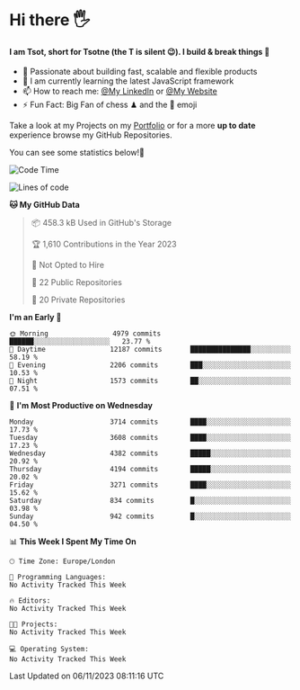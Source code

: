 # Hi there :raised_hand_with_fingers_splayed:
#### I am Tsot, short for Tsotne (the T is silent :wink:). I build & break things :space_invader:
- :telescope: Passionate about building fast, scalable and flexible products
- :seedling: I am currently learning the latest JavaScript framework 
- :mailbox: How to reach me: [@My LinkedIn](https://www.linkedin.com/in/tsotne-gvadzabia/) or [@My Website](https://tsotne.co.uk/contact)
- :zap: Fun Fact: Big Fan of chess ♟ and the 👾 emoji

Take a look at my Projects on my [Portfolio](https://tsotne.co.uk/) or for a more **up to date** experience browse my GitHub Repositories.

You can see some statistics below!:space_invader:
<!--START_SECTION:waka-->
![Code Time](http://img.shields.io/badge/Code%20Time-761%20hrs%202%20mins-blue)

![Lines of code](https://img.shields.io/badge/From%20Hello%20World%20I%27ve%20Written-8.3%20million%20lines%20of%20code-blue)

**🐱 My GitHub Data** 

> 📦 458.3 kB Used in GitHub's Storage 
 > 
> 🏆 1,610 Contributions in the Year 2023
 > 
> 🚫 Not Opted to Hire
 > 
> 📜 22 Public Repositories 
 > 
> 🔑 20 Private Repositories 
 > 
**I'm an Early 🐤** 

```text
🌞 Morning                4979 commits        ██████░░░░░░░░░░░░░░░░░░░   23.77 % 
🌆 Daytime                12187 commits       ███████████████░░░░░░░░░░   58.19 % 
🌃 Evening                2206 commits        ███░░░░░░░░░░░░░░░░░░░░░░   10.53 % 
🌙 Night                  1573 commits        ██░░░░░░░░░░░░░░░░░░░░░░░   07.51 % 
```
📅 **I'm Most Productive on Wednesday** 

```text
Monday                   3714 commits        ████░░░░░░░░░░░░░░░░░░░░░   17.73 % 
Tuesday                  3608 commits        ████░░░░░░░░░░░░░░░░░░░░░   17.23 % 
Wednesday                4382 commits        █████░░░░░░░░░░░░░░░░░░░░   20.92 % 
Thursday                 4194 commits        █████░░░░░░░░░░░░░░░░░░░░   20.02 % 
Friday                   3271 commits        ████░░░░░░░░░░░░░░░░░░░░░   15.62 % 
Saturday                 834 commits         █░░░░░░░░░░░░░░░░░░░░░░░░   03.98 % 
Sunday                   942 commits         █░░░░░░░░░░░░░░░░░░░░░░░░   04.50 % 
```


📊 **This Week I Spent My Time On** 

```text
🕑︎ Time Zone: Europe/London

💬 Programming Languages: 
No Activity Tracked This Week

🔥 Editors: 
No Activity Tracked This Week

🐱‍💻 Projects: 
No Activity Tracked This Week

💻 Operating System: 
No Activity Tracked This Week
```


 Last Updated on 06/11/2023 08:11:16 UTC
<!--END_SECTION:waka-->

